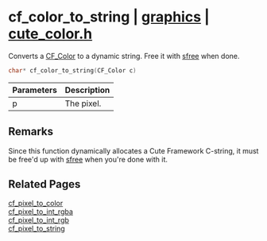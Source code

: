 # cf_color_to_string | [graphics](https://github.com/RandyGaul/cute_framework/blob/master/docs/graphics/README.md) | [cute_color.h](https://github.com/RandyGaul/cute_framework/blob/master/include/cute_color.h)

Converts a [CF_Color](https://github.com/RandyGaul/cute_framework/blob/master/docs/graphics/cf_color.md) to a dynamic string. Free it with [sfree](https://github.com/RandyGaul/cute_framework/blob/master/docs/string/sfree.md) when done.

```cpp
char* cf_color_to_string(CF_Color c)
```

Parameters | Description
--- | ---
p | The pixel.

## Remarks

Since this function dynamically allocates a Cute Framework C-string, it must be free'd up with [sfree](https://github.com/RandyGaul/cute_framework/blob/master/docs/string/sfree.md) when you're done with it.

## Related Pages

[cf_pixel_to_color](https://github.com/RandyGaul/cute_framework/blob/master/docs/graphics/cf_pixel_to_color.md)  
[cf_pixel_to_int_rgba](https://github.com/RandyGaul/cute_framework/blob/master/docs/graphics/cf_pixel_to_int_rgba.md)  
[cf_pixel_to_int_rgb](https://github.com/RandyGaul/cute_framework/blob/master/docs/graphics/cf_pixel_to_int_rgb.md)  
[cf_pixel_to_string](https://github.com/RandyGaul/cute_framework/blob/master/docs/graphics/cf_pixel_to_string.md)  
